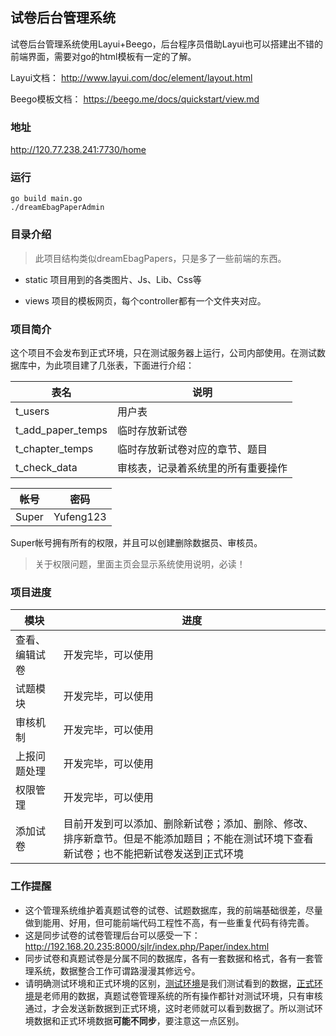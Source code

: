 ## 试卷后台管理系统

试卷后台管理系统使用Layui+Beego，后台程序员借助Layui也可以搭建出不错的前端界面，需要对go的html模板有一定的了解。

Layui文档：
http://www.layui.com/doc/element/layout.html

Beego模板文档：
https://beego.me/docs/quickstart/view.md


### 地址
http://120.77.238.241:7730/home

### 运行
```
go build main.go
./dreamEbagPaperAdmin
```

### 目录介绍

> 此项目结构类似dreamEbagPapers，只是多了一些前端的东西。

- static
项目用到的各类图片、Js、Lib、Css等

- views
项目的模板网页，每个controller都有一个文件夹对应。

### 项目简介

这个项目不会发布到正式环境，只在测试服务器上运行，公司内部使用。在测试数据库中，为此项目建了几张表，下面进行介绍：

|表名|说明|
|---|---|
|t_users|用户表|
|t_add_paper_temps|临时存放新试卷
|t_chapter_temps|临时存放新试卷对应的章节、题目|
|t_check_data|审核表，记录着系统里的所有重要操作|

|帐号|密码|
|---|---|
|Super|Yufeng123|

Super帐号拥有所有的权限，并且可以创建删除数据员、审核员。
> 关于权限问题，里面主页会显示系统使用说明，必读！

### 项目进度

|模块|进度|
|---|---|
|查看、编辑试卷|开发完毕，可以使用|
|试题模块|开发完毕，可以使用|
|审核机制|开发完毕，可以使用|
|上报问题处理|开发完毕，可以使用|
|权限管理|开发完毕，可以使用|
|添加试卷|目前开发到可以添加、删除新试卷；添加、删除、修改、排序新章节。但是不能添加题目；不能在测试环境下查看新试卷；也不能把新试卷发送到正式环境|

### 工作提醒

- 这个管理系统维护着真题试卷的试卷、试题数据库，我的前端基础很差，尽量做到能用、好用，但可能前端代码工程性不高，有一些重复代码有待完善。
- 这是同步试卷的试卷管理后台可以感受一下：http://192.168.20.235:8000/sjlr/index.php/Paper/index.html
- 同步试卷和真题试卷是分属不同的数据库，各有一套数据和格式，各有一套管理系统，数据整合工作可谓路漫漫其修远兮。
- 请明确测试环境和正式环境的区别，[测试环境](http://dreamtest.strongwind.cn:7350/login.html)是我们测试看到的数据，[正式环境](https://teacher.ebag.readboy.com/)是老师用的数据，真题试卷管理系统的所有操作都针对测试环境，只有审核通过，才会发送新数据到正式环境，这时老师就可以看到数据了。所以测试环境数据和正式环境数据**可能不同步**，要注意这一点区别。